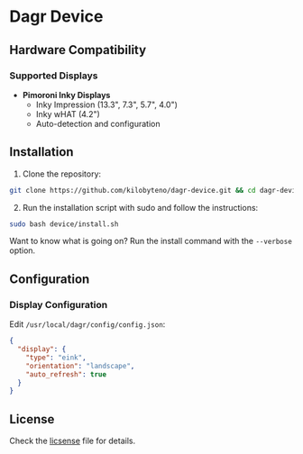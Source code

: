 # Dagr Device

## Hardware Compatibility

### Supported Displays
- **Pimoroni Inky Displays**
  - Inky Impression (13.3", 7.3", 5.7", 4.0")
  - Inky wHAT (4.2")
  - Auto-detection and configuration

## Installation

1. Clone the repository:
```bash
git clone https://github.com/kilobyteno/dagr-device.git && cd dagr-device
```

2. Run the installation script with sudo and follow the instructions:
```bash
sudo bash device/install.sh
```
Want to know what is going on? Run the install command with the `--verbose` option.

## Configuration

### Display Configuration

Edit `/usr/local/dagr/config/config.json`:

```json
{
  "display": {
    "type": "eink",
    "orientation": "landscape",
    "auto_refresh": true
  }
}
```

## License

Check the [licsense](LICENSE) file for details.
